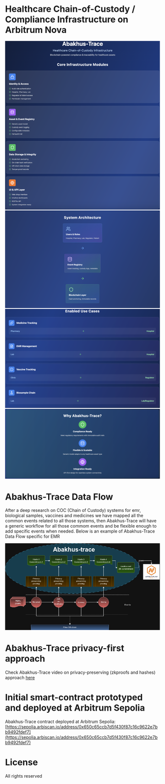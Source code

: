 # Healthcare Chain-of-Custody / Compliance Infrastructure on Arbitrum Nova
<p align="center">
<img src="abakhus-trace-1.png" width="550"/>

<img src="abakhus-trace-2.png" width="550"/>

<img src="abakhus-trace-3.png" width="550"/>

<img src="abakhus-trace-4.png" width="550"/>
</p>

# Abakhus-Trace Data Flow

After a deep research on COC (Chain of Custody) systems for emr, biological samples, vaccines and medicines we have mapped all the common events related to all those systems, then Abakhus-Trace will have a generic workflow for all those commom events and be flexible enough to add specific events when needed. Below is an example of Abakhus-Trace Data Flow specific for EMR

<p align="center">
<img src="abakhus-trace-dataflow.png" width="650"/>
</p>

# Abakhus-Trace privacy-first approach

Check Abakhus-Trace video on privacy-preserving (zkproofs and hashes) approach [here](https://youtu.be/KlBr0G1Ibr8)

# Initial smart-contract prototyped and deployed at Arbitrum Sepolia

Abakhus-Trace contract deployed at Arbitrum Sepolia: [https://sepolia.arbiscan.io/address/0x650c65ccb7d5f430f87c16c9622e7bb9492fdef7](https://sepolia.arbiscan.io/address/0x650c65ccb7d5f430f87c16c9622e7bb9492fdef7)

# License

All rights reserved
